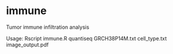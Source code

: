 # immune
Tumor immune infiltration analysis

Usage:
Rscript immune.R quantiseq GRCH38P14M.txt cell_type.txt image_output.pdf
